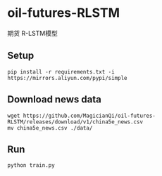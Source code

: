 # oil-futures-RLSTM

期货 R-LSTM模型

## Setup

    pip install -r requirements.txt -i https://mirrors.aliyun.com/pypi/simple

## Download news data

    wget https://github.com/MagicianQi/oil-futures-RLSTM/releases/download/v1/china5e_news.csv
    mv china5e_news.csv ./data/

## Run

    python train.py
